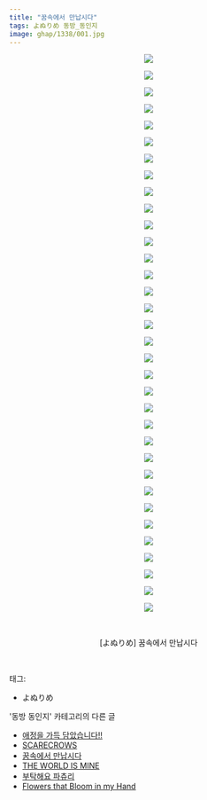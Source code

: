```yaml
---
title: "꿈속에서 만납시다"
tags: よぬりめ 동방_동인지
image: ghap/1338/001.jpg
---
```

<div class="article">
<p style="text-align: center; clear: none; float: none;"><img src="{{ site.nasurl }}/ghap/1338/001.jpg"/></p>
<p style="text-align: center; clear: none; float: none;"><img src="{{ site.nasurl }}/ghap/1338/002.jpg"/></p>
<p style="text-align: center; clear: none; float: none;"><img src="{{ site.nasurl }}/ghap/1338/003.jpg"/></p>
<p style="text-align: center; clear: none; float: none;"><img src="{{ site.nasurl }}/ghap/1338/004.jpg"/></p>
<p style="text-align: center; clear: none; float: none;"><img src="{{ site.nasurl }}/ghap/1338/005.jpg"/></p>
<p style="text-align: center; clear: none; float: none;"><img src="{{ site.nasurl }}/ghap/1338/006.jpg"/></p>
<p style="text-align: center; clear: none; float: none;"><img src="{{ site.nasurl }}/ghap/1338/007.jpg"/></p>
<p style="text-align: center; clear: none; float: none;"><img src="{{ site.nasurl }}/ghap/1338/008.jpg"/></p>
<p style="text-align: center; clear: none; float: none;"><img src="{{ site.nasurl }}/ghap/1338/009.jpg"/></p>
<p style="text-align: center; clear: none; float: none;"><img src="{{ site.nasurl }}/ghap/1338/010.jpg"/></p>
<p style="text-align: center; clear: none; float: none;"><img src="{{ site.nasurl }}/ghap/1338/011.jpg"/></p>
<p style="text-align: center; clear: none; float: none;"><img src="{{ site.nasurl }}/ghap/1338/012.jpg"/></p>
<p style="text-align: center; clear: none; float: none;"><img src="{{ site.nasurl }}/ghap/1338/013.jpg"/></p>
<p style="text-align: center; clear: none; float: none;"><img src="{{ site.nasurl }}/ghap/1338/014.jpg"/></p>
<p style="text-align: center; clear: none; float: none;"><img src="{{ site.nasurl }}/ghap/1338/015.jpg"/></p>
<p style="text-align: center; clear: none; float: none;"><img src="{{ site.nasurl }}/ghap/1338/016.jpg"/></p>
<p style="text-align: center; clear: none; float: none;"><img src="{{ site.nasurl }}/ghap/1338/017.jpg"/></p>
<p style="text-align: center; clear: none; float: none;"><img src="{{ site.nasurl }}/ghap/1338/018.jpg"/></p>
<p style="text-align: center; clear: none; float: none;"><img src="{{ site.nasurl }}/ghap/1338/019.jpg"/></p>
<p style="text-align: center; clear: none; float: none;"><img src="{{ site.nasurl }}/ghap/1338/020.jpg"/></p>
<p style="text-align: center; clear: none; float: none;"><img src="{{ site.nasurl }}/ghap/1338/021.jpg"/></p>
<p style="text-align: center; clear: none; float: none;"><img src="{{ site.nasurl }}/ghap/1338/022.jpg"/></p>
<p style="text-align: center; clear: none; float: none;"><img src="{{ site.nasurl }}/ghap/1338/023.jpg"/></p>
<p style="text-align: center; clear: none; float: none;"><img src="{{ site.nasurl }}/ghap/1338/024.jpg"/></p>
<p style="text-align: center; clear: none; float: none;"><img src="{{ site.nasurl }}/ghap/1338/025.jpg"/></p>
<p style="text-align: center; clear: none; float: none;"><img src="{{ site.nasurl }}/ghap/1338/026.jpg"/></p>
<p style="text-align: center; clear: none; float: none;"><img src="{{ site.nasurl }}/ghap/1338/027.jpg"/></p>
<p style="text-align: center; clear: none; float: none;"><img src="{{ site.nasurl }}/ghap/1338/028.jpg"/></p>
<p style="text-align: center; clear: none; float: none;"><img src="{{ site.nasurl }}/ghap/1338/029.jpg"/></p>
<p style="text-align: center; clear: none; float: none;"><img src="{{ site.nasurl }}/ghap/1338/030.jpg"/></p>
<p style="text-align: center; clear: none; float: none;"><img src="{{ site.nasurl }}/ghap/1338/031.jpg"/></p>
<p style="text-align: center; clear: none; float: none;"><img src="{{ site.nasurl }}/ghap/1338/032.jpg"/></p>
<p style="text-align: center; clear: none; float: none;"><img src="{{ site.nasurl }}/ghap/1338/033.jpg"/></p>
<p style="text-align: center; clear: none; float: none;"><img src="{{ site.nasurl }}/ghap/1338/034.jpg"/></p>
<p style="text-align: center; clear: none; float: none;"><br/></p>
<p style="text-align: center; clear: none; float: none;">[よぬりめ] 꿈속에서 만납시다</p>
<p><br/></p>
</div><div class="tagTrail">
<p>태그: </p>
<ul>
<li>よぬりめ</li>
</ul>
</div><div class="another">
<p>'동방 동인지' 카테고리의 다른 글</p>
<ul>
<li><a href="/2016-08-04-ghap_1341">애정을 가득 담았습니다!!</a></li>
<li><a href="/2016-08-04-ghap_1339">SCARECROWS</a></li>
<li><a href="/2016-08-04-ghap_1338">꿈속에서 만납시다</a></li>
<li><a href="/2016-08-04-ghap_1337">THE WORLD IS MINE</a></li>
<li><a href="/2016-08-03-ghap_1336">부탁해요 파츄리</a></li>
<li><a href="/2016-08-03-ghap_1335">Flowers that Bloom in my Hand</a></li>
</ul>
</div><div class="cb_module cb_fluid">
<div class="cb_wrt cb_profile">
</div><!-- commentList close -->
</div>
